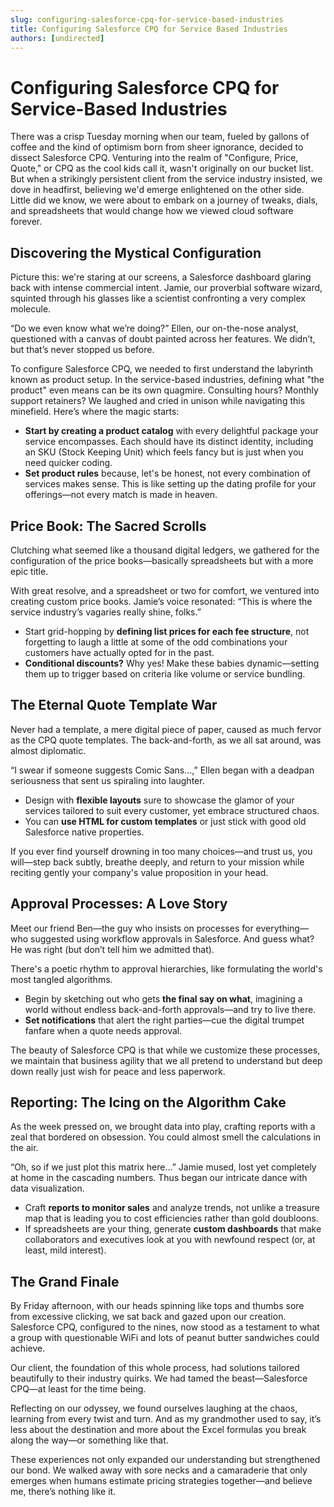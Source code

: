 ```yaml
---
slug: configuring-salesforce-cpq-for-service-based-industries
title: Configuring Salesforce CPQ for Service Based Industries
authors: [undirected]
---
```



# Configuring Salesforce CPQ for Service-Based Industries

There was a crisp Tuesday morning when our team, fueled by gallons of coffee and the kind of optimism born from sheer ignorance, decided to dissect Salesforce CPQ. Venturing into the realm of "Configure, Price, Quote," or CPQ as the cool kids call it, wasn't originally on our bucket list. But when a strikingly persistent client from the service industry insisted, we dove in headfirst, believing we'd emerge enlightened on the other side. Little did we know, we were about to embark on a journey of tweaks, dials, and spreadsheets that would change how we viewed cloud software forever.

## Discovering the Mystical Configuration

Picture this: we're staring at our screens, a Salesforce dashboard glaring back with intense commercial intent. Jamie, our proverbial software wizard, squinted through his glasses like a scientist confronting a very complex molecule.

“Do we even know what we’re doing?” Ellen, our on-the-nose analyst, questioned with a canvas of doubt painted across her features. We didn’t, but that’s never stopped us before.

To configure Salesforce CPQ, we needed to first understand the labyrinth known as product setup. In the service-based industries, defining what "the product" even means can be its own quagmire. Consulting hours? Monthly support retainers? We laughed and cried in unison while navigating this minefield. Here’s where the magic starts: 

- **Start by creating a product catalog** with every delightful package your service encompasses. Each should have its distinct identity, including an SKU (Stock Keeping Unit) which feels fancy but is just when you need quicker coding. 
- **Set product rules** because, let's be honest, not every combination of services makes sense. This is like setting up the dating profile for your offerings—not every match is made in heaven.
  
## Price Book: The Sacred Scrolls

Clutching what seemed like a thousand digital ledgers, we gathered for the configuration of the price books—basically spreadsheets but with a more epic title.

With great resolve, and a spreadsheet or two for comfort, we ventured into creating custom price books. Jamie’s voice resonated: “This is where the service industry’s vagaries really shine, folks.”

- Start grid-hopping by **defining list prices for each fee structure**, not forgetting to laugh a little at some of the odd combinations your customers have actually opted for in the past.
- **Conditional discounts?** Why yes! Make these babies dynamic—setting them up to trigger based on criteria like volume or service bundling.

## The Eternal Quote Template War

Never had a template, a mere digital piece of paper, caused as much fervor as the CPQ quote templates. The back-and-forth, as we all sat around, was almost diplomatic.

“I swear if someone suggests Comic Sans…,” Ellen began with a deadpan seriousness that sent us spiraling into laughter.

- Design with **flexible layouts** sure to showcase the glamor of your services tailored to suit every customer, yet embrace structured chaos. 
- You can **use HTML for custom templates** or just stick with good old Salesforce native properties.

If you ever find yourself drowning in too many choices—and trust us, you will—step back subtly, breathe deeply, and return to your mission while reciting gently your company's value proposition in your head.

## Approval Processes: A Love Story

Meet our friend Ben—the guy who insists on processes for everything—who suggested using workflow approvals in Salesforce. And guess what? He was right (but don’t tell him we admitted that).

There's a poetic rhythm to approval hierarchies, like formulating the world's most tangled algorithms.

- Begin by sketching out who gets **the final say on what**, imagining a world without endless back-and-forth approvals—and try to live there.
- **Set notifications** that alert the right parties—cue the digital trumpet fanfare when a quote needs approval.

The beauty of Salesforce CPQ is that while we customize these processes, we maintain that business agility that we all pretend to understand but deep down really just wish for peace and less paperwork.

## Reporting: The Icing on the Algorithm Cake

As the week pressed on, we brought data into play, crafting reports with a zeal that bordered on obsession. You could almost smell the calculations in the air.

“Oh, so if we just plot this matrix here…” Jamie mused, lost yet completely at home in the cascading numbers. Thus began our intricate dance with data visualization.

- Craft **reports to monitor sales** and analyze trends, not unlike a treasure map that is leading you to cost efficiencies rather than gold doubloons.
- If spreadsheets are your thing, generate **custom dashboards** that make collaborators and executives look at you with newfound respect (or, at least, mild interest).

## The Grand Finale

By Friday afternoon, with our heads spinning like tops and thumbs sore from excessive clicking, we sat back and gazed upon our creation. Salesforce CPQ, configured to the nines, now stood as a testament to what a group with questionable WiFi and lots of peanut butter sandwiches could achieve.

Our client, the foundation of this whole process, had solutions tailored beautifully to their industry quirks. We had tamed the beast—Salesforce CPQ—at least for the time being.

Reflecting on our odyssey, we found ourselves laughing at the chaos, learning from every twist and turn. And as my grandmother used to say, it’s less about the destination and more about the Excel formulas you break along the way—or something like that.

These experiences not only expanded our understanding but strengthened our bond. We walked away with sore necks and a camaraderie that only emerges when humans estimate pricing strategies together—and believe me, there’s nothing like it.